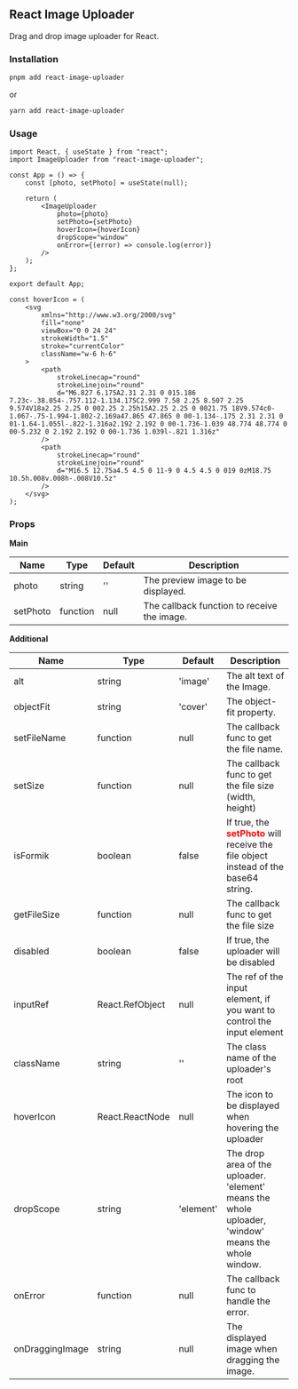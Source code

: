 ## React Image Uploader

Drag and drop image uploader for React.

### Installation

```bash
pnpm add react-image-uploader
```

or

```bash
yarn add react-image-uploader
```

### Usage

```tsx
import React, { useState } from "react";
import ImageUploader from "react-image-uploader";

const App = () => {
	const [photo, setPhoto] = useState(null);

	return (
		<ImageUploader
			photo={photo}
			setPhoto={setPhoto}
			hoverIcon={hoverIcon}
			dropScope="window"
			onError={(error) => console.log(error)}
		/>
	);
};

export default App;

const hoverIcon = (
	<svg
		xmlns="http://www.w3.org/2000/svg"
		fill="none"
		viewBox="0 0 24 24"
		strokeWidth="1.5"
		stroke="currentColor"
		className="w-6 h-6"
	>
		<path
			strokeLinecap="round"
			strokeLinejoin="round"
			d="M6.827 6.175A2.31 2.31 0 015.186 7.23c-.38.054-.757.112-1.134.175C2.999 7.58 2.25 8.507 2.25 9.574V18a2.25 2.25 0 002.25 2.25h15A2.25 2.25 0 0021.75 18V9.574c0-1.067-.75-1.994-1.802-2.169a47.865 47.865 0 00-1.134-.175 2.31 2.31 0 01-1.64-1.055l-.822-1.316a2.192 2.192 0 00-1.736-1.039 48.774 48.774 0 00-5.232 0 2.192 2.192 0 00-1.736 1.039l-.821 1.316z"
		/>
		<path
			strokeLinecap="round"
			strokeLinejoin="round"
			d="M16.5 12.75a4.5 4.5 0 11-9 0 4.5 4.5 0 019 0zM18.75 10.5h.008v.008h-.008V10.5z"
		/>
	</svg>
);

```

### Props

**Main**

| Name     | Type     | Default | Description                                 |
| -------- | -------- | ------- | ------------------------------------------- |
| photo    | string   | ''      | The preview image to be displayed.          |
| setPhoto | function | null    | The callback function to receive the image. |

**Additional**

| Name            | Type                              | Default   | Description                                                                                                           |
| --------------- | --------------------------------- | --------- | --------------------------------------------------------------------------------------------------------------------- |
| alt             | string                            | 'image'   | The alt text of the Image.                                                                                            |
| objectFit       | string                            | 'cover'   | The object-fit property.                                                                                              |
| setFileName     | function                          | null      | The callback func to get the file name.                                                                               |
| setSize         | function                          | null      | The callback func to get the file size (width, height)                                                                |
| isFormik        | boolean                           | false     | If true, the **<font style="color: red;">setPhoto</font>** will receive the file object instead of the base64 string. |
| getFileSize     | function                          | null      | The callback func to get the file size                                                                                |
| disabled        | boolean                           | false     | If true, the uploader will be disabled                                                                                |
| inputRef        | React.RefObject<HTMLInputElement> | null      | The ref of the input element, if you want to control the input element                                                |
| className       | string                            | ''        | The class name of the uploader's root                                                                                 |
| hoverIcon       | React.ReactNode                   | null      | The icon to be displayed when hovering the uploader                                                                   |
| dropScope       | string                            | 'element' | The drop area of the uploader. 'element' means the whole uploader, 'window' means the whole window.                   |
| onError         | function                          | null      | The callback func to handle the error.                                                                                |
| onDraggingImage | string                            | null      | The displayed image when dragging the image.                                                                          |
